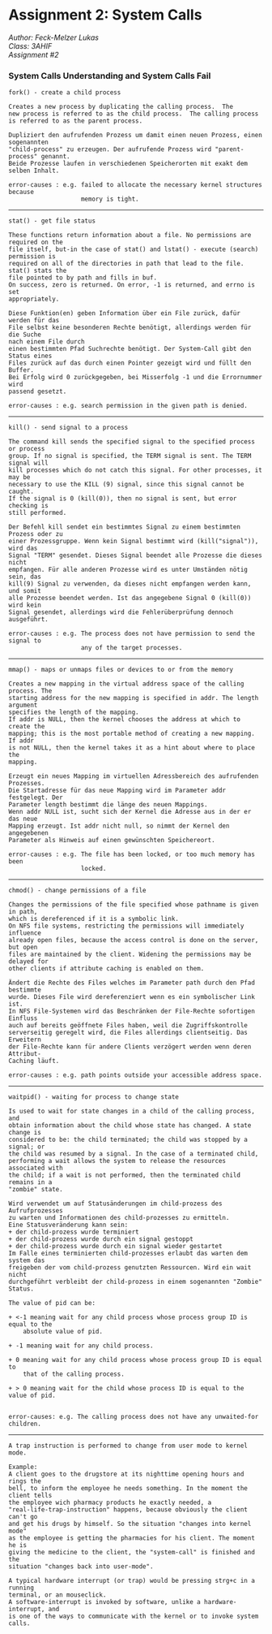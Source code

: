 # Assignment 2: System Calls  
*Author: Feck-Melzer Lukas  
 Class: 3AHIF   
 Assignment #2*

### System Calls Understanding and System Calls Fail
    fork() - create a child process

    Creates a new process by duplicating the calling process.  The
    new process is referred to as the child process.  The calling process
    is referred to as the parent process.

    Dupliziert den aufrufenden Prozess um damit einen neuen Prozess, einen sogenannten
    "child-process" zu erzeugen. Der aufrufende Prozess wird "parent-process" genannt.
    Beide Prozesse laufen in verschiedenen Speicherorten mit exakt dem selben Inhalt.

    error-causes : e.g. failed to allocate the necessary kernel structures because
                        memory is tight.

________________________________________________________________________________



    stat() - get file status

    These functions return information about a file. No permissions are required on the
    file itself, but-in the case of stat() and lstat() - execute (search) permission is
    required on all of the directories in path that lead to the file. stat() stats the
    file pointed to by path and fills in buf.
    On success, zero is returned. On error, -1 is returned, and errno is set
    appropriately.

    Diese Funktion(en) geben Information über ein File zurück, dafür werden für das
    File selbst keine besonderen Rechte benötigt, allerdings werden für die Suche
    nach einem File durch
    einen bestimmten Pfad Suchrechte benötigt. Der System-Call gibt den Status eines
    Files zurück auf das durch einen Pointer gezeigt wird und füllt den Buffer.
    Bei Erfolg wird 0 zurückgegeben, bei Misserfolg -1 und die Errornummer wird
    passend gesetzt.

    error-causes : e.g. search permission in the given path is denied.
________________________________________________________________________________


    kill() - send signal to a process

    The command kill sends the specified signal to the specified process or process
    group. If no signal is specified, the TERM signal is sent. The TERM signal will
    kill processes which do not catch this signal. For other processes, it may be
    necessary to use the KILL (9) signal, since this signal cannot be caught.
    If the signal is 0 (kill(0)), then no signal is sent, but error checking is
    still performed.

    Der Befehl kill sendet ein bestimmtes Signal zu einem bestimmten Prozess oder zu
    einer Prozessgruppe. Wenn kein Signal bestimmt wird (kill("signal")), wird das
    Signal "TERM" gesendet. Dieses Signal beendet alle Prozesse die dieses nicht
    empfangen. Für alle anderen Prozesse wird es unter Umständen nötig sein, das
    kill(9) Signal zu verwenden, da dieses nicht empfangen werden kann, und somit
    alle Prozesse beendet werden. Ist das angegebene Signal 0 (kill(0)) wird kein
    Signal gesendet, allerdings wird die Fehlerüberprüfung dennoch ausgeführt.

    error-causes : e.g. The process does not have permission to send the signal to
                        any of the target processes.
  ________________________________________________________________________________


    mmap() - maps or unmaps files or devices to or from the memory

    Creates a new mapping in the virtual address space of the calling process. The
    starting address for the new mapping is specified in addr. The length argument
    specifies the length of the mapping.
    If addr is NULL, then the kernel chooses the address at which to create the
    mapping; this is the most portable method of creating a new mapping. If addr
    is not NULL, then the kernel takes it as a hint about where to place the
    mapping.

    Erzeugt ein neues Mapping im virtuellen Adressbereich des aufrufenden Prozesses.
    Die Startadresse für das neue Mapping wird im Parameter addr festgelegt. Der
    Parameter length bestimmt die länge des neuen Mappings.
    Wenn addr NULL ist, sucht sich der Kernel die Adresse aus in der er das neue
    Mapping erzeugt. Ist addr nicht null, so nimmt der Kernel den angegebenen
    Parameter als Hinweis auf einen gewünschten Speichereort.

    error-causes : e.g. The file has been locked, or too much memory has been
                        locked.
  ________________________________________________________________________________

    chmod() - change permissions of a file

    Changes the permissions of the file specified whose pathname is given in path,
    which is dereferenced if it is a symbolic link.
    On NFS file systems, restricting the permissions will immediately influence
    already open files, because the access control is done on the server, but open
    files are maintained by the client. Widening the permissions may be delayed for
    other clients if attribute caching is enabled on them.

    Ändert die Rechte des Files welches im Parameter path durch den Pfad bestimmte
    wurde. Dieses File wird dereferenziert wenn es ein symbolischer Link ist.
    In NFS File-Systemen wird das Beschränken der File-Rechte sofortigen Einfluss
    auch auf bereits geöffnete Files haben, weil die Zugriffskontrolle
    serverseitig geregelt wird, die Files allerdings clientseitig. Das Erweitern
    der File-Rechte kann für andere Clients verzögert werden wenn deren Attribut-
    Caching läuft.

    error-causes : e.g. path points outside your accessible address space.
  ________________________________________________________________________________

    waitpid() - waiting for process to change state

    Is used to wait for state changes in a child of the calling process, and
    obtain information about the child whose state has changed. A state change is
    considered to be: the child terminated; the child was stopped by a signal; or
    the child was resumed by a signal. In the case of a terminated child,
    performing a wait allows the system to release the resources associated with
    the child; if a wait is not performed, then the terminated child remains in a
    "zombie" state.

    Wird verwendet um auf Statusänderungen im child-prozess des Aufrufprozesses
    zu warten und Informationen des child-prozesses zu ermitteln.
    Eine Statusveränderung kann sein:
    + der child-prozess wurde terminiert
    + der child-prozess wurde durch ein signal gestoppt
    + der child-prozess wurde durch ein signal wieder gestartet
    Im Falle eines terminierten child-prozesses erlaubt das warten dem system das
    freigeben der vom child-prozess genutzten Ressourcen. Wird ein wait nicht
    durchgeführt verbleibt der child-prozess in einem sogenannten "Zombie" Status.

    The value of pid can be:

    + <-1 meaning wait for any child process whose process group ID is equal to the
        absolute value of pid.

    + -1 meaning wait for any child process.

    + 0 meaning wait for any child process whose process group ID is equal to
        that of the calling process.

    + > 0 meaning wait for the child whose process ID is equal to the value of pid.


    error-causes: e.g. The calling process does not have any unwaited-for children.
________________________________________________________________________________
    A trap instruction is performed to change from user mode to kernel mode.

    Example:
    A client goes to the drugstore at its nighttime opening hours and rings the
    bell, to inform the employee he needs something. In the moment the client tells
    the employee wich pharmacy products he exactly needed, a
    "real-life-trap-instruction" happens, because obviously the client can't go
    and get his drugs by himself. So the situation "changes into kernel mode"
    as the employee is getting the pharmacies for his client. The moment he is
    giving the medicine to the client, the "system-call" is finished and the
    situation "changes back into user-mode".
    
    A typical hardware interrupt (or trap) would be pressing strg+c in a running
    terminal, or an mouseclick.
    A software-interrupt is invoked by software, unlike a hardware-interrupt, and
    is one of the ways to communicate with the kernel or to invoke system calls.
